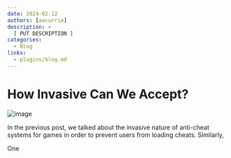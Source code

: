 ```yaml
---
date: 2024-02-12
authors: [aacurrie]
description: >
  [ PUT DESCRIPTION ]
categories:
  - Blog
links:
  - plugins/blog.md
---
```


# How Invasive Can We Accept?

![image](https://baylorlariat.com/wp-content/uploads/2021/03/lariat-lockdown-browser-copy.png)

In the previous post, we talked about the invasive nature of anti-cheat systems for games in order to prevent users from loading cheats. Similarly, 

One 